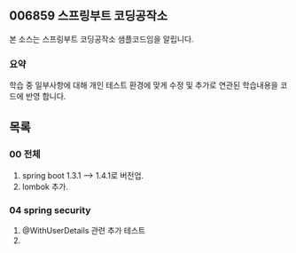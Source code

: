 ## 006859 스프링부트 코딩공작소

본 소스는 스프링부트 코딩공작소 샘플코드임을 알립니다.

### 요약
학습 중 일부사항에 대해 개인 테스트 환경에 맞게 수정 및 추가로 연관된 학습내용을 코드에 반영 합니다.

## 목록

### 00 전체

1. spring boot 1.3.1 --> 1.4.1로 버전업.
2. lombok 추가.

### 04 spring security

1. @WithUserDetails 관련 추가 테스트
2. 
